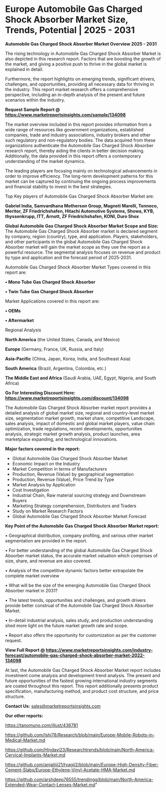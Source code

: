 # Europe Automobile Gas Charged Shock Absorber Market Size, Trends, Potential | 2025 - 2031

<Strong> Automobile Gas Charged Shock Absorber Market Overview 2025 - 2031</strong>

The rising technology in Automobile Gas Charged Shock Absorber Market is also depicted in this research report. Factors that are boosting the growth of the market, and giving a positive push to thrive in the global market is explained in detail.

Furthermore, the report highlights on emerging trends, significant drivers, challenges, and opportunities, providing all necessary data for thriving in the industry. This report market research offers a comprehensive perspective, including an in-depth analysis of the present and future scenarios within the industry.

<strong>Request Sample Report @ <a href=https://www.marketreportsinsights.com/sample/134098>https://www.marketreportsinsights.com/sample/134098</a></strong>

The market overview included in this report provides information from a wide range of resources like government organizations, established companies, trade and industry associations, industry brokers and other such regulatory and non-regulatory bodies. The data acquired from these organizations authenticate the Automobile Gas Charged Shock Absorber research report, thereby aiding the clients in better decision making. Additionally, the data provided in this report offers a contemporary understanding of the market dynamics.

The leading players are focusing mainly on technological advancements in order to improve efficiency. The long-term development patterns for this market can be captured by continuing the ongoing process improvements and financial stability to invest in the best strategies.

Top Key players of Automobile Gas Charged Shock Absorber Market are:

<strong>Gabriel India, Samvardhana Motherson Group, Magneti Marelli, Tenneco, Meritor, ZF Friedrichshafen, Hitachi Automotive Systems, Showa, KYB, thyssenkrupp, ITT, Arnott, ZF Friedrichshafen, KONI, Duro Shox</strong>

<strong><b>Global Automobile Gas Charged Shock Absorber Market Scope and Size:</b></strong>
The Automobile Gas Charged Shock Absorber market is declared segment by company, region (country), type, and application. Players, stakeholders, and other participants in the global Automobile Gas Charged Shock Absorber market will gain the market scope as they use the report as a powerful resource. The segmental analysis focuses on revenue and product by type and application and the forecast period of 2025-2031.

Automobile Gas Charged Shock Absorber Market Types covered in this report are:

<strong>• Mono Tube Gas Charged Shock Absorber

• Twin Tube Gas Charged Shock Absorber</strong>

Market Applications covered in this report are:

<strong>• OEMs

• Aftermarket</strong> 

Regional Analysis

<strong>North America</strong> (the United States, Canada, and Mexico)

<strong>Europe</strong> (Germany, France, UK, Russia, and Italy)

<strong>Asia-Pacific</strong> (China, Japan, Korea, India, and Southeast Asia)

<strong>South America</strong> (Brazil, Argentina, Colombia, etc.)

<strong>The Middle East and Africa</strong> (Saudi Arabia, UAE, Egypt, Nigeria, and South Africa)

<strong>Go For Interesting Discount Here: <a href=https://www.marketreportsinsights.com/discount/134098>https://www.marketreportsinsights.com/discount/134098</a></strong>

The Automobile Gas Charged Shock Absorber market report provides a detailed analysis of global market size, regional and country-level market size, segmentation market growth, market share, competitive Landscape, sales analysis, impact of domestic and global market players, value chain optimization, trade regulations, recent developments, opportunities analysis, strategic market growth analysis, product launches, area marketplace expanding, and technological innovations.

<strong><b>Major factors covered in the report:</b></strong>
<ul>
  <li>Global Automobile Gas Charged Shock Absorber Market </li>
  <li>Economic Impact on the Industry</li>
  <li>Market Competition in terms of Manufacturers</li>
  <li>Production, Revenue (Value) by geographical segmentation</li>
  <li>Production, Revenue (Value), Price Trend by Type</li>
  <li>Market Analysis by Application</li>
  <li>Cost Investigation</li>
  <li>Industrial Chain, Raw material sourcing strategy and Downstream Buyers</li>
  <li>Marketing Strategy comprehension, Distributors and Traders</li>
  <li>Study on Market Research Factors</li>
  <li>Global Automobile Gas Charged Shock Absorber Market Forecast</li>
</ul>

<strong><b>Key Point of the Automobile Gas Charged Shock Absorber Market report:</b></strong>

• Geographical distribution, company profiling, and various other market segmentation are provided in the report.

• For better understanding of the global Automobile Gas Charged Shock Absorber market status, the accurate market valuation which comprises of size, share, and revenue are also covered.

• Analysis of the competitive dynamic factors better extrapolate the complete market overview

• What will be the size of the emerging Automobile Gas Charged Shock Absorber market in 2031?

• The latest trends, opportunities and challenges, and growth drivers provide better construal of the Automobile Gas Charged Shock Absorber Market.

• In-detail industrial analysis, sales study, and production understanding shed more light on the future market growth rate and scope.

• Report also offers the opportunity for customization as per the customer request.

<strong><b>View Full Report @ <a href=https://www.marketreportsinsights.com/industry-forecast/automobile-gas-charged-shock-absorber-market-2022-134098>https://www.marketreportsinsights.com/industry-forecast/automobile-gas-charged-shock-absorber-market-2022-134098</a></b></strong>


At last, the Automobile Gas Charged Shock Absorber Market report includes investment come analysis and development trend analysis. The present and future opportunities of the fastest growing international industry segments are coated throughout this report. This report additionally presents product specification, manufacturing method, and product cost structure, and price structure.

<strong>Contact Us:</strong>
sales@marketreportsinsights.com

<strong>Our other reports:</strong>

<a href=https://tanomuno.com/illust/436781>https://tanomuno.com/illust/436781</a>

<a href=https://github.com/Ishi78/Research/blob/main/Europe-Mobile-Robots-in-Medical-Market.md>https://github.com/Ishi78/Research/blob/main/Europe-Mobile-Robots-in-Medical-Market.md</a>

<a href=https://github.com/Hindavi23/Researchtrends/blob/main/North-America-Cervical-Implants-Market.md>https://github.com/Hindavi23/Researchtrends/blob/main/North-America-Cervical-Implants-Market.md</a>

<a href=https://github.com/anjaliiii21/tyagii2/blob/main/Europe-High-Density-Fiber-Cement-Slabs/Europe-Ethylene-Vinyl-Acetate-HMA-Market.md>https://github.com/anjaliiii21/tyagii2/blob/main/Europe-High-Density-Fiber-Cement-Slabs/Europe-Ethylene-Vinyl-Acetate-HMA-Market.md</a>

<a href=https://github.com/arshdeep76555/trendingg/blob/main/North-America-Extended-Wear-Contact-Lenses-Market.md>https://github.com/arshdeep76555/trendingg/blob/main/North-America-Extended-Wear-Contact-Lenses-Market.md</a>"

